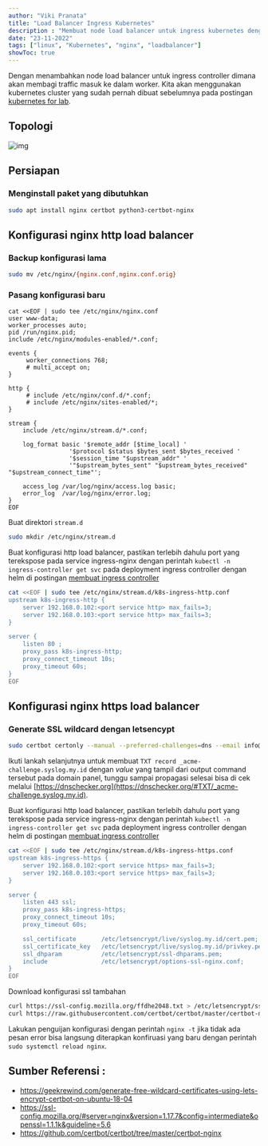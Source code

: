 ```yaml
---
author: "Viki Pranata"
title: "Load Balancer Ingress Kubernetes"
description : "Membuat node load balancer untuk ingress kubernetes dengan NGINX"
date: "23-11-2022"
tags: ["linux", "Kubernetes", "nginx", "loadbalancer"]
showToc: true
---
```

Dengan menambahkan node load balancer untuk ingress controller dimana akan membagi traffic masuk ke dalam worker. Kita akan menggunakan kubernetes cluster yang sudah pernah dibuat sebelumnya pada postingan [kubernetes for lab](/posts/kubernetes-for-lab).

## Topologi
![img](/assets/images/k8s_ingress_loadbalancer.png)

## Persiapan
### Menginstall paket yang dibutuhkan
```bash
sudo apt install nginx certbot python3-certbot-nginx
```
## Konfigurasi nginx http load balancer
### Backup konfigurasi lama
```bash
sudo mv /etc/nginx/{nginx.conf,nginx.conf.orig}
```
### Pasang konfigurasi baru
```
cat <<EOF | sudo tee /etc/nginx/nginx.conf
user www-data;
worker_processes auto;
pid /run/nginx.pid;
include /etc/nginx/modules-enabled/*.conf;

events {
     worker_connections 768;
     # multi_accept on;
}

http {
     # include /etc/nginx/conf.d/*.conf;
     # include /etc/nginx/sites-enabled/*;
}

stream {
    include /etc/nginx/stream.d/*.conf;

    log_format basic '$remote_addr [$time_local] '
                 '$protocol $status $bytes_sent $bytes_received '
                 '$session_time "$upstream_addr" '
                 '"$upstream_bytes_sent" "$upstream_bytes_received" "$upstream_connect_time"';

    access_log /var/log/nginx/access.log basic;
    error_log  /var/log/nginx/error.log;
}
EOF
```
Buat direktori `stream.d` 
```bash
sudo mkdir /etc/nginx/stream.d
```
Buat konfigurasi http load balancer, pastikan terlebih dahulu port yang terekspose pada service ingress-nginx dengan perintah `kubectl -n ingress-controller get svc` pada deployment ingress controller dengan helm di postingan [membuat ingress controller](/posts/kubernetes-getting-started/#membuat-ingress-controller)
```bash
cat <<EOF | sudo tee /etc/nginx/stream.d/k8s-ingress-http.conf
upstream k8s-ingress-http {
    server 192.168.0.102:<port service http> max_fails=3;
    server 192.168.0.103:<port service http> max_fails=3;
}

server {
    listen 80 ;
    proxy_pass k8s-ingress-http;
    proxy_connect_timeout 10s;
    proxy_timeout 60s;
}
EOF
```

## Konfigurasi nginx https load balancer
### Generate SSL wildcard dengan letsencypt
```bash
sudo certbot certonly --manual --preferred-challenges=dns --email info@syslog.my.id --server https://acme-v02.api.letsencrypt.org/directory --agree-tos -d *.syslog.my.id
```
Ikuti lankah selanjutnya untuk membuat `TXT record _acme-challenge.syslog.my.id` dengan _value_ yang tampil dari output command tersebut pada domain panel, tunggu sampai propagasi selesai bisa di cek melalui [https://dnschecker.org](https://dnschecker.org/#TXT/_acme-challenge.syslog.my.id).

Buat konfigurasi http load balancer, pastikan terlebih dahulu port yang terekspose pada service ingress-nginx dengan perintah `kubectl -n ingress-controller get svc` pada deployment ingress controller dengan helm di postingan [membuat ingress controller](/posts/kubernetes-getting-started/#membuat-ingress-controller)
```bash
cat <<EOF | sudo tee /etc/nginx/stream.d/k8s-ingress-https.conf
upstream k8s-ingress-https {
    server 192.168.0.102:<port service https> max_fails=3;
    server 192.168.0.103:<port service https> max_fails=3;
}

server {
    listen 443 ssl;
    proxy_pass k8s-ingress-https;
    proxy_connect_timeout 10s;
    proxy_timeout 60s;

    ssl_certificate       /etc/letsencrypt/live/syslog.my.id/cert.pem;
    ssl_certificate_key   /etc/letsencrypt/live/syslog.my.id/privkey.pem;
    ssl_dhparam           /etc/letsencrypt/ssl-dhparams.pem;
    include               /etc/letsencrypt/options-ssl-nginx.conf;
}
EOF
```
Download konfigurasi ssl tambahan
```bash
curl https://ssl-config.mozilla.org/ffdhe2048.txt > /etc/letsencrypt/ssl-dhparams.pem
curl https://raw.githubusercontent.com/certbot/certbot/master/certbot-nginx/certbot_nginx/_internal/tls_configs/options-ssl-nginx.conf > /etc/letsencrypt/options-ssl-nginx.conf
```

Lakukan penguijan konfigurasi dengan perintah `nginx -t` jika tidak ada pesan error bisa langsung diterapkan konfiruasi yang baru dengan perintah `sudo systemctl reload nginx`.

## Sumber Referensi :
- https://geekrewind.com/generate-free-wildcard-certificates-using-lets-encrypt-certbot-on-ubuntu-18-04
- https://ssl-config.mozilla.org/#server=nginx&version=1.17.7&config=intermediate&openssl=1.1.1k&guideline=5.6
- https://github.com/certbot/certbot/tree/master/certbot-nginx